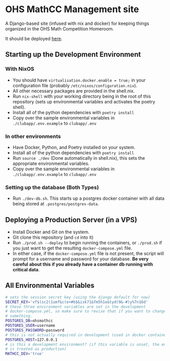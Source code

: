# OHS MathCC Management site

A Django-based site (infused with nix and docker) for keeping things organized
in the OHS Math Competition Homeroom.

It should be deployed [here](https://ohsmathc.club).

## Starting up the Development Environment

### With NixOS

- You should have `virtualisation.docker.enable = true;` in your configuration
  file (probably `/etc/nixos/configuration.nix`).
- All other necessary packages are provided in the shell.nix.
- Run `nix-shell` with your working directory being in the root of this
  repository (sets up environmental variables and activates the poetry shell).
- Install all of the python dependencies with `poetry install`
- Copy over the sample environmental variables in `./clubapp/.env.example` to
  `clubapp/.env`

### In other environments

- Have Docker, Python, and Poetry installed on your system.
- Install all of the python dependencies with `poetry install`
- Run `source ./dev` (Done automatically in shell.nix), this sets the
  appropriate environmental variables.
- Copy over the sample environmental variables in `./clubapp/.env.example` to
  `clubapp/.env`

### Setting up the database (Both Types)

- Run `./dev-db.sh`. This starts up a postgres docker container with all data
  being stored at `.postgres/postgres-data`.

## Deploying a Production Server (in a VPS)

- Install Docker and Git on the system.
- Git clone this repository (and `cd` into it)
- Run `./prod.sh --deploy` to begin running the containers, or `./prod.sh` if
  you just want to get the resulting `docker-compose.yml` file.
- In either case, if the `docker-compose.yml` file is not present, the script
  will prompt for a username and password for your database. **Be very careful about this if you already have a container db running with critical data**.

## All Environmental Variables

```sh
# sets the session secret key (using the django default for now)
SECRET_KEY='vf$(sc2(1umf&c(o+#b$&isk71&fm5h1o&tyd(9&-#)y%7n16d'
# these three environment variables are set in the development
# docker-compose.yml, so make sure to revise that if you want to change
# something.
POSTGRES_DB=ohsmathcc
POSTGRES_USER=username
POSTGRES_PASSWORD=password
# this is not actually required in development (used in docker containers e.g.)
POSTGRES_HOST=127.0.0.1
# is this a development environment? (if this variable is unset, the environment
# is treated as production)
MATHCC_DEV='true'
```
